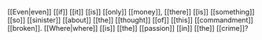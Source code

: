 [[Even|even]] [[if]] [[it]] [[is]] [[only]] [[money]], [[there]] [[is]] [[something]] [[so]] [[sinister]] [[about]] [[the]] [[thought]] [[of]] [[this]] [[commandment]] [[broken]]. [[Where|where]] [[is]] [[the]] [[passion]] [[in]] [[the]] [[crime]]?
